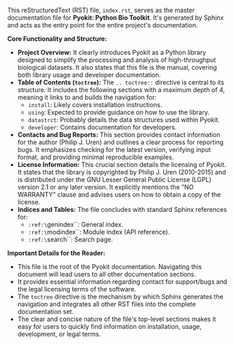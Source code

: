This reStructuredText (RST) file, `index.rst`, serves as the master documentation file for **Pyokit: Python Bio Toolkit**. It's generated by Sphinx and acts as the entry point for the entire project's documentation.

**Core Functionality and Structure:**

*   **Project Overview:** It clearly introduces Pyokit as a Python library designed to simplify the processing and analysis of high-throughput biological datasets. It also states that this file is the manual, covering both library usage and developer documentation.
*   **Table of Contents (`toctree`):** The `.. toctree::` directive is central to its structure. It includes the following sections with a maximum depth of 4, meaning it links to and builds the navigation for:
    *   `install`: Likely covers installation instructions.
    *   `using`: Expected to provide guidance on how to use the library.
    *   `datastrct`: Probably details the data structures used within Pyokit.
    *   `developer`: Contains documentation for developers.
*   **Contacts and Bug Reports:** This section provides contact information for the author (Philip J. Uren) and outlines a clear process for reporting bugs. It emphasizes checking for the latest version, verifying input format, and providing minimal reproducible examples.
*   **License Information:** This crucial section details the licensing of Pyokit. It states that the library is copyrighted by Philip J. Uren (2010-2015) and is distributed under the GNU Lesser General Public License (LGPL) version 2.1 or any later version. It explicitly mentions the "NO WARRANTY" clause and advises users on how to obtain a copy of the license.
*   **Indices and Tables:** The file concludes with standard Sphinx references for:
    *   `:ref:\`genindex\``: General index.
    *   `:ref:\`modindex\``: Module index (API reference).
    *   `:ref:\`search\``: Search page.

**Important Details for the Reader:**

*   This file is the root of the Pyokit documentation. Navigating this document will lead users to all other documentation sections.
*   It provides essential information regarding contact for support/bugs and the legal licensing terms of the software.
*   The `toctree` directive is the mechanism by which Sphinx generates the navigation and integrates all other RST files into the complete documentation set.
*   The clear and concise nature of the file's top-level sections makes it easy for users to quickly find information on installation, usage, development, or legal terms.
